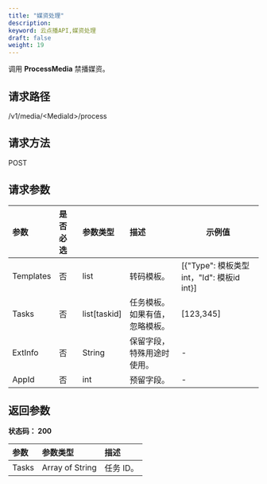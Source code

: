 ```yaml
---
title: "媒资处理"
description: 
keyword: 云点播API,媒资处理
draft: false
weight: 19
---
```


调用 **ProcessMedia** 禁播媒资。

## 请求路径

/v1/media/\<MediaId\>/process

## 请求方法

POST

## 请求参数

| 参数      | 是否必选 | 参数类型     | 描述                                | 示例值                                     |
| :-------- | :------- | :----------- | :---------------------------------- | ------------------------------------------ |
| Templates | 否       | list         | 转码模板。                          | [{"Type": 模板类型 int，"Id": 模板id int}] |
| Tasks     | 否       | list[taskid] | 任务模板。<br/>如果有值，忽略模板。 | [123,345]                                  |
| ExtInfo   | 否       | String       | 保留字段，特殊用途时使用。          | -                                          |
| AppId     | 否       | int          | 预留字段。                          | -                                          |



## 返回参数

**状态码： 200**

| 参数  | 参数类型        | 描述      |
| :---- | :-------------- | :-------- |
| Tasks | Array of String | 任务 ID。 |

